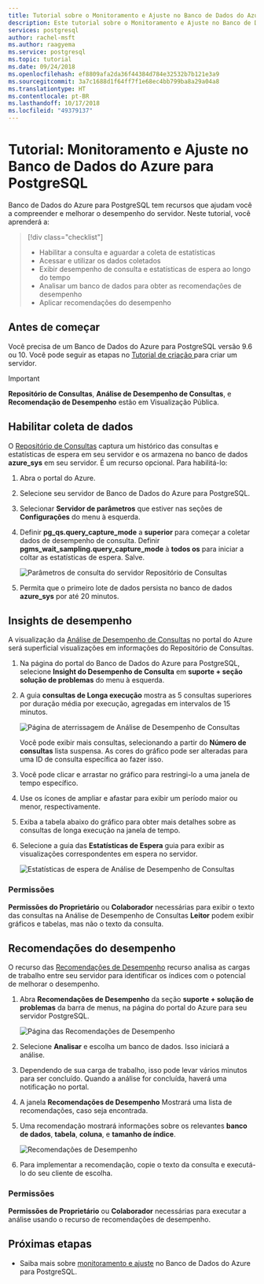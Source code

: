 ```yaml
---
title: Tutorial sobre o Monitoramento e Ajuste no Banco de Dados do Azure para PostgreSQL
description: Este tutorial sobre o Monitoramento e Ajuste no Banco de Dados do Azure para PostgreSQL.
services: postgresql
author: rachel-msft
ms.author: raagyema
ms.service: postgresql
ms.topic: tutorial
ms.date: 09/24/2018
ms.openlocfilehash: ef8809afa2da36f44384d784e32532b7b121e3a9
ms.sourcegitcommit: 3a7c1688d1f64ff7f1e68ec4bb799ba8a29a04a8
ms.translationtype: HT
ms.contentlocale: pt-BR
ms.lasthandoff: 10/17/2018
ms.locfileid: "49379137"
---
```

# <a name="tutorial-monitor-and-tune-azure-database-for-postgresql"></a>Tutorial: Monitoramento e Ajuste no Banco de Dados do Azure para PostgreSQL

Banco de Dados do Azure para PostgreSQL tem recursos que ajudam você a compreender e melhorar o desempenho do servidor. Neste tutorial, você aprenderá a:
> [!div class="checklist"]
> * Habilitar a consulta e aguardar a coleta de estatísticas
> * Acessar e utilizar os dados coletados
> * Exibir desempenho de consulta e estatísticas de espera ao longo do tempo
> * Analisar um banco de dados para obter as recomendações de desempenho
> * Aplicar recomendações do desempenho

## <a name="before-you-begin"></a>Antes de começar
Você precisa de um Banco de Dados do Azure para PostgreSQL versão 9.6 ou 10. Você pode seguir as etapas no [Tutorial de criação ](tutorial-design-database-using-azure-portal.md) para criar um servidor.

> [!IMPORTANT]
> **Repositório de Consultas**, **Análise de Desempenho de Consultas**, e **Recomendação de Desempenho** estão em Visualização Pública.

## <a name="enabling-data-collection"></a>Habilitar coleta de dados
O [Repositório de Consultas](concepts-query-store.md) captura um histórico das consultas e estatísticas de espera em seu servidor e os armazena no banco de dados **azure_sys** em seu servidor. É um recurso opcional. Para habilitá-lo:

1. Abra o portal do Azure.

2. Selecione seu servidor de Banco de Dados do Azure para PostgreSQL.

3. Selecionar **Servidor de parâmetros** que estiver nas seções de **Configurações** do menu à esquerda.

4. Definir **pg_qs.query_capture_mode** a **superior** para começar a coletar dados de desempenho de consulta. Definir **pgms_wait_sampling.query_capture_mode** à **todos os** para iniciar a coltar as estatísticas de espera. Salve.
   
   ![Parâmetros de consulta do servidor Repositório de Consultas](./media/tutorial-performance-intelligence/query-store-parameters.png)

5. Permita que o primeiro lote de dados persista no banco de dados **azure_sys** por até 20 minutos.


## <a name="performance-insights"></a>Insights de desempenho
A visualização da [Análise de Desempenho de Consultas](concepts-query-performance-insight.md) no portal do Azure será superficial visualizações em informações do Repositório de Consultas. 

1. Na página do portal do Banco de Dados do Azure para PostgreSQL, selecione **Insight do Desempenho de Consulta** em **suporte + seção solução de problemas** do menu à esquerda.

2. A guia **consultas de Longa execução** mostra as 5 consultas superiores por duração média por execução, agregadas em intervalos de 15 minutos. 
   
   ![Página de aterrissagem de Análise de Desempenho de Consultas](./media/tutorial-performance-intelligence/query-performance-insight-landing-page.png)

   Você pode exibir mais consultas, selecionando a partir do **Número de consultas** lista suspensa. As cores do gráfico pode ser alteradas para uma ID de consulta específica ao fazer isso.

3. Você pode clicar e arrastar no gráfico para restringi-lo a uma janela de tempo específico.

4. Use os ícones de ampliar e afastar para exibir um período maior ou menor, respectivamente.

5. Exiba a tabela abaixo do gráfico para obter mais detalhes sobre as consultas de longa execução na janela de tempo.

6. Selecione a guia das **Estatísticas de Espera** guia para exibir as visualizações correspondentes em espera no servidor.
   
   ![Estatísticas de espera de Análise de Desempenho de Consultas](./media/tutorial-performance-intelligence/query-performance-insight-wait-statistics.png)

### <a name="permissions"></a>Permissões
**Permissões do Proprietário** ou **Colaborador** necessárias para exibir o texto das consultas na Análise de Desempenho de Consultas **Leitor** podem exibir gráficos e tabelas, mas não o texto da consulta.


## <a name="performance-recommendations"></a>Recomendações do desempenho
O recurso das [Recomendações de Desempenho](concepts-performance-recommendations.md) recurso analisa as cargas de trabalho entre seu servidor para identificar os índices com o potencial de melhorar o desempenho.

1. Abra **Recomendações de Desempenho** da seção **suporte + solução de problemas** da barra de menus, na página do portal do Azure para seu servidor PostgreSQL.
   
   ![Página das Recomendações de Desempenho](./media/tutorial-performance-intelligence/performance-recommendations-landing-page.png)

2. Selecione **Analisar** e escolha um banco de dados. Isso iniciará a análise.

3. Dependendo de sua carga de trabalho, isso pode levar vários minutos para ser concluído. Quando a análise for concluída, haverá uma notificação no portal.

4. A janela **Recomendações de Desempenho** Mostrará uma lista de recomendações, caso seja encontrada. 

5. Uma recomendação mostrará informações sobre os relevantes **banco de dados**, **tabela**, **coluna**, e **tamanho de índice**.

   ![Recomendações de Desempenho](./media/tutorial-performance-intelligence/performance-recommendations-result.png)

6. Para implementar a recomendação, copie o texto da consulta e executá-lo do seu cliente de escolha.

### <a name="permissions"></a>Permissões
**Permissões de Proprietário** ou **Colaborador** necessárias para executar a análise usando o recurso de recomendações de desempenho.

## <a name="next-steps"></a>Próximas etapas
- Saiba mais sobre [monitoramento e ajuste](concepts-monitoring.md) no Banco de Dados do Azure para PostgreSQL.